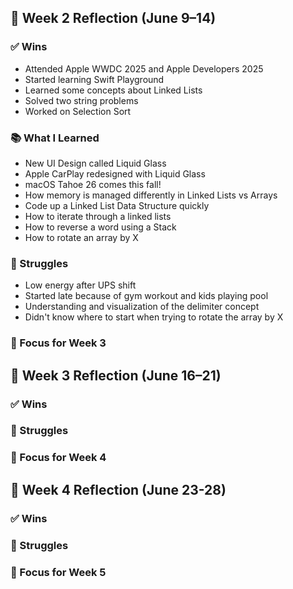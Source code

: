 ## 🔄 Week 2 Reflection (June 9–14)

### ✅ Wins

- Attended Apple WWDC 2025 and Apple Developers 2025
- Started learning Swift Playground
- Learned some concepts about Linked Lists
- Solved two string problems
- Worked on Selection Sort

### 📚 What I Learned

- New UI Design called Liquid Glass
- Apple CarPlay redesigned with Liquid Glass
- macOS Tahoe 26 comes this fall!
- How memory is managed differently in Linked Lists vs Arrays
- Code up a Linked List Data Structure quickly
- How to iterate through a linked lists
- How to reverse a word using a Stack
- How to rotate an array by X

### 😬 Struggles

- Low energy after UPS shift
- Started late because of gym workout and kids playing pool
- Understanding and visualization of the delimiter concept
- Didn't know where to start when trying to rotate the array by X

### 🎯 Focus for Week 3

## 🔄 Week 3 Reflection (June 16–21)

### ✅ Wins

### 😬 Struggles

### 🎯 Focus for Week 4

## 🔄 Week 4 Reflection (June 23-28)

### ✅ Wins

### 😬 Struggles

### 🎯 Focus for Week 5
